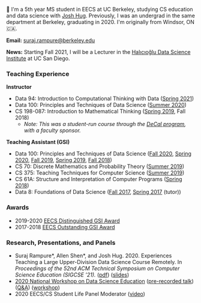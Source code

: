 ---
---

👋 I'm a 5th year MS student in EECS at UC Berkeley, studying CS education and data science with [Josh Hug](https://www2.eecs.berkeley.edu/Faculty/Homepages/joshhug.html). Previously, I was an undergrad in the same department at Berkeley, graduating in 2020. I'm originally from Windsor, ON 🇨🇦.

**Email:** suraj.rampure@berkeley.edu

**News:** Starting Fall 2021, I will be a Lecturer in the [Halıcıoğlu Data Science Institute](https://datascience.ucsd.edu) at UC San Diego.

### **Teaching Experience**

**Instructor**

- Data 94: Introduction to Computational Thinking with Data ([Spring 2021](http://data94.org))
- Data 100: Principles and Techniques of Data Science ([Summer 2020](http://ds100.org/su20))
- CS 198-087: Introduction to Mathematical Thinking ([Spring 2019](http://imt-decal.org), Fall 2018)
  - _Note: This was a student-run course through the [DeCal program](http://decal.berkeley.edu), with a faculty sponsor._

**Teaching Assistant (GSI)**

- Data 100: Principles and Techniques of Data Science ([Fall 2020](http://ds100.org/fa20), [Spring 2020](http://ds100.org/sp20), [Fall 2019](http://ds100.org/fa19), [Spring 2019](http://ds100.org/sp19), [Fall 2018](http://ds100.org/fa18))
- CS 70: Discrete Mathematics and Probability Theory ([Summer 2019](http://su19.eecs70.org))
- CS 375: Teaching Techniques for Computer Science ([Summer 2019](http://cs375.github.io/su19))
- CS 61A: Structure and Interpretation of Computer Programs ([Spring 2018](https://inst.eecs.berkeley.edu/~cs61a/sp18/))
- Data 8: Foundations of Data Science ([Fall 2017](http://data8.org/fa17), [Spring 2017](http://data8.org/sp17) (tutor))

### **Awards**
- 2019-2020 [EECS Distinguished GSI Award](https://www2.eecs.berkeley.edu/Students/Awards/13/)
- 2017-2018 [EECS Outstanding GSI Award](https://gsi.berkeley.edu/programs-services/award-programs/ogsi/ogsi-2018/)

### **Research, Presentations, and Panels**
- Suraj Rampure\*, Allen Shen\*, and Josh Hug. 2020. Experiences Teaching a Large Upper-Division Data Science Course Remotely. In _Proceedings of the 52nd ACM Technical Symposium on Computer Science Education (SIGCSE ’21)._ ([pdf](https://dl.acm.org/doi/pdf/10.1145/3408877.3432561)) ([slides](https://docs.google.com/presentation/d/1xBMcdYKrhM0U1FxOKZ93TCqIdDIWFqdz7ns49LN_ukg/edit?usp=sharing))
- [2020 National Workshop on Data Science Education](https://data.berkeley.edu/academics/resources/data-science-education-resources/2020-national-workshop-data-science-education) ([pre-recorded talk](https://www.youtube.com/watch?v=VxL9L7VkJTE&feature=youtu.be)) ([Q&A](https://www.youtube.com/watch?v=lfyyZQDlyXQ)) ([workshop](https://www.youtube.com/watch?v=1FsYgKKh9gk&feature=youtu.be))
- 2020 EECS/CS Student Life Panel Moderator ([video](https://youtu.be/RFCohC5kKO8))
